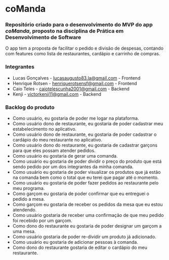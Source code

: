 # coManda

### Repositório criado para o desenvolvimento do MVP do app _coManda_, proposto na disciplina de Prática em Desenvolvimento de Software

O app tem a proposta de facilitar o pedido e divisão de despesas, contando com features como lista de restaurantes, cardápio e carrinho de compras.

### Integrantes
- Lucas Gonçalves - lucasaugusto83.la@gmail.com - Frontend
- Henrique Rotsen - henriquerotsensf@gmail.com - Frontend
- Caio Teles - caiotelescunha2001@gmail.com - Backend
- Kenji - victorkenji11@gmail.com - Backend

### Backlog do produto
- Como usuário, eu gostaria de poder me logar na plataforma.
- Como usuário dono de restaurante, eu gostaria de poder cadastrar meu estabelecimento no aplicativo.
- Como usuário dono de restaurante, eu gostaria de poder cadastrar o cardápio do meu restaurante no aplicativo.
- Como usuário dono do restaurante, eu gostaria de cadastrar garçons para que eles possam atender pedidos.
- Como usuário eu gostaria de gerar uma comanda.
- Como usuário eu gostaria de poder dividir o preço do produto que está sendo pedido por um dos integrantes da minha comanda.
- Como usuário eu gostaria de poder visualizar os produtos que já estão na comanda bem como o total que eu terei que pagar até o momento.
- Como usuário eu gostaria de poder fazer pedidos ao restaurante pelo meu programa.
- Como garçom eu gostaria de poder confirmar que eu entreguei o pedido a mesa.
- Como garçom eu gostaria de receber os pedidos da mesa que eu estou atendendo.
- Como usuário gostaria de receber uma confirmação de que meu pedido foi recebido por um garçom.
- Como dono do restaurante eu gostaria de poder designar um garçom a uma mesa.
- Como usuário gostaria de poder re-dividir um produto já adicionado.
- Como usuário eu gostaria de adicionar pessoas à comanda.
- Como dono do restaurante gostaria de editar o cardápio do meu restaurante.
